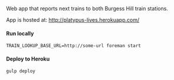 Web app that reports next trains to both Burgess Hill train stations.

App is hosted at: http://platypus-lives.herokuapp.com/

#### Run locally

```
TRAIN_LOOKUP_BASE_URL=http://some-url foreman start
```

#### Deploy to Heroku

```
gulp deploy
```
